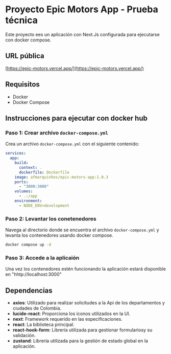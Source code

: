 # Proyecto Epic Motors App - Prueba técnica
Este proyecto ees un aplicación con Next.Js configurada para ejecutarse con docker compose.

## URL pública
[https://epic-motors.vercel.app/](https://epic-motors.vercel.app/)

## Requisitos

- Docker
- Docker Compose

## Instrucciones para ejecutar con docker hub

### Paso 1: Crear archivo `docker-compose.yml`
Crea un archivo `docker-compose.yml` con el siguiente contenido:
```yaml
services:
  app:
    build: 
      context: .
      dockerfile: Dockerfile
    image: afmarquinhos/epic-motors-app:1.0.3
    ports:
      - "3000:3000"
    volumes:
      - .:/app
    environment:
      - NODE_ENV=development
```
### Paso 2: Levantar los conetenedores
Navega al directorio donde se encuentra el archivo `docker-compose.yml` y levanta los contenedores usando docker compose.
```bash
docker compose up -d
```
### Paso 3: Accede a la aplicaión
Una vez los contenedores estén funcionando la aplicación estará disponible en "hhtp://localhost:3000"

## Dependencias

- **axios**: Utilizado para realizar solicitudes a la Api de los departamentos y ciudades de Colombia.
- **lucide-react**: Proporciona los íconos utilizados en la UI.
- **next**: Framework requerido en las especificaciones.
- **react**: La biblioteca principal.
- **react-hook-form**: Librería utilizada para gestionar formulariosy su validación.
- **zustand**: Librería utilizada para la gestión de estado global en la aplicación.

